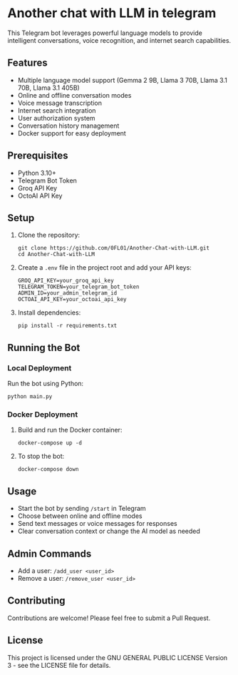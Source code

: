 # Another chat with LLM in telegram 

This Telegram bot leverages powerful language models to provide intelligent conversations, voice recognition, and internet search capabilities.

## Features

- Multiple language model support (Gemma 2 9B, Llama 3 70B, Llama 3.1 70B, Llama 3.1 405B)
- Online and offline conversation modes
- Voice message transcription
- Internet search integration
- User authorization system
- Conversation history management
- Docker support for easy deployment

## Prerequisites

- Python 3.10+
- Telegram Bot Token
- Groq API Key
- OctoAI API Key

## Setup

1. Clone the repository:
   ```
   git clone https://github.com/0FL01/Another-Chat-with-LLM.git
   cd Another-Chat-with-LLM
   ```

2. Create a `.env` file in the project root and add your API keys:
   ```
   GROQ_API_KEY=your_groq_api_key
   TELEGRAM_TOKEN=your_telegram_bot_token
   ADMIN_ID=your_admin_telegram_id
   OCTOAI_API_KEY=your_octoai_api_key
   ```

3. Install dependencies:
   ```
   pip install -r requirements.txt
   ```

## Running the Bot

### Local Deployment

Run the bot using Python:

```
python main.py
```

### Docker Deployment

1. Build and run the Docker container:
   ```
   docker-compose up -d
   ```

2. To stop the bot:
   ```
   docker-compose down
   ```

## Usage

- Start the bot by sending `/start` in Telegram
- Choose between online and offline modes
- Send text messages or voice messages for responses
- Clear conversation context or change the AI model as needed

## Admin Commands

- Add a user: `/add_user <user_id>`
- Remove a user: `/remove_user <user_id>`

## Contributing

Contributions are welcome! Please feel free to submit a Pull Request.

## License

This project is licensed under the GNU GENERAL PUBLIC LICENSE Version 3 - see the LICENSE file for details.
